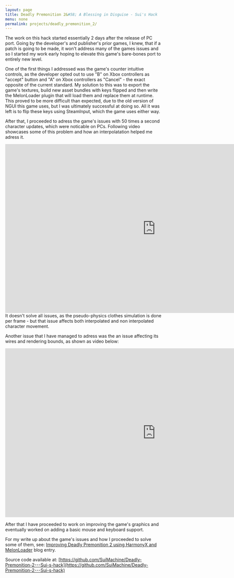 ```yaml
---
layout: page
title: Deadly Premonition 2&#58; A Blessing in Disguise - Sui's Hack
menu: none
permalink: projects/deadly_premonition_2/
---
```


The work on this hack started essentially 2 days after the release of PC port. Going by the developer's and publisher's prior games, I knew, that if a patch is going to be made, it won't address many of the games issues and so I started my work early hoping to elevate this game's bare-bones port to entirely new level. 

One of the first things I addressed was the game's counter intuitive controls, as the developer opted out to use "B" on Xbox controllers as "accept" button and "A" on Xbox controllers as "Cancel" - the exact opposite of the current standard. My solution to this was to export the game's textures, build new asset bundles with keys flipped and then write the MelonLoader plugin that will load them and replace them at runtime. This proved to be more difficult than expected, due to the old version of NGUI this game uses, but I was ultimately successful at doing so. All it was left is to flip these keys using SteamInput, which the game uses either way.

After that, I proceeded to adress the game's issues with 50 times a second character updates, which were noticable on PCs. Following video showcases some of this problem and how an interpolatation helped me adress it.
<center><iframe width="960" height="540" src="http://www.youtube.com/embed/mZc9j-SmA0s" frameborder="0" allowfullscreen></iframe></center>
It doesn't solve all issues, as the pseudo-physics clothes simulation is done per frame - but that issue affects both interpolated and non interpolated character movement.

Another issue that I have managed to adress was the an issue affecting its wires and rendering bounds, as shown as video below:
<center><iframe width="960" height="540" src="http://www.youtube.com/embed/VtjgaIj6LB8" frameborder="0" allowfullscreen></iframe></center>

After that I have proceeded to work on improving the game's graphics and eventually worked on adding a basic mouse and keyboard support.

For my write up about the game's issues and how I proceeded to solve some of them, see: [Improving Deadly Premonition 2 using HarmonyX and MelonLoader](../../../2022/07/07/Improving_Deadly_Premonition_2_using_HarmonyX_and_MelonLoader.html) blog entry.

Source code available at: [https://github.com/SuiMachine/Deadly-Premonition-2---Sui-s-hack](https://github.com/SuiMachine/Deadly-Premonition-2---Sui-s-hack)